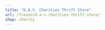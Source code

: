 ```yaml
---
title: "D.A.V. Charities Thrift Store"
url: /fresno/d-a-v-charities-thrift-store/
shop: charity
---
```

